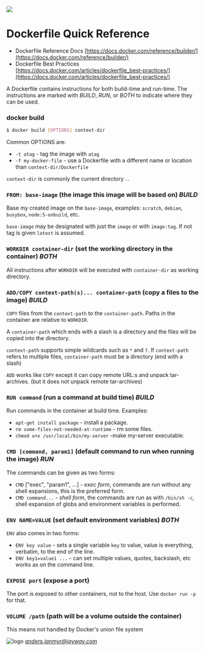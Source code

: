 ![](http://media.bestofmicro.com/I/V/468535/gallery/docker-logo_w_195.png)
# Dockerfile Quick Reference

* Dockerfile Reference Docs [https://docs.docker.com/reference/builder/](https://docs.docker.com/reference/builder/)
* Dockerfile Best Practices [https://docs.docker.com/articles/dockerfile_best-practices/](https://docs.docker.com/articles/dockerfile_best-practices/)

A Dockerfile contains instructions for both build-time and run-time. The
instructions are marked with *BUILD*, *RUN*, or *BOTH* to indicate where they
can be used.

### docker build

```sh
$ docker build [OPTIONS] context-dir
```

Common OPTIONS are:

* `-t atag` - tag the image with `atag`
* `-f my-docker-file` - use a Dockerfile with a different name or location than
  `context-dir/Dockerfile`

`context-dir` is commonly the current directory `.`.


### `FROM: base-image` (the image this image will be based on) *BUILD*

Base my created image on the `base-image`, examples: `scratch`, `debian`,
`busybox`, `node:5-onbuild`, etc.

`base-image` may be designated with just the `image` or with `image:tag`.
If not tag is given `latest` is assumed.

### `WORKDIR container-dir` (set the working directory in the container) *BOTH*

All instructions after `WORKDIR` will be executed with `container-dir` as
working directory.

### `ADD/COPY context-path(s)... container-path` (copy a files to the image) *BUILD*

`COPY` files from the `context-path` to the `container-path`. Paths in the
container are relative to `WORKDIR`.

A `container-path` which ends with a slash is a directory and the files will be
copied into the directory.

`context-path` supports simple wildcards such as `*` and `?`. If `context-path`
refers to multiple files, `container-path` must be a directory (end with a slash)

`ADD` works like `COPY` except it can copy remote URL:s and unpack
tar-archives. (but it does not unpack remote tar-archives)


### `RUN command` (run a command at build time) *BUILD*

Run commands in the container at build time. Examples:

* `apt-get install package` - install a package.
* `rm some-files-not-needed-at-runtime` - rm some files.
* `chmod u+x /usr/local/bin/my-server` -make my-server executable.


### `CMD [command, param1]` (default command to run when running the image) *RUN*

The commands can be given as two forms:

* `CMD` ["exec", "param1", ...] - *exec form*, commands are run without any
  shell expansions, this is the preferred form.
* `CMD command...` - *shell form*, the commands are run as with `/bin/sh -c`,
  shell expansion of globs and environment variables is performed.


### `ENV NAME=VALUE` (set default environment variables) *BOTH*

`ENV` also comes in two forms:

* `ENV key value` - sets a single variable `key` to value, value is everything,
  verbatim, to the end of the line.
* `ENV key1=value1 ...` - can set multiple values, quotes, backslash, etc works
  as on the command line.

### `EXPOSE port` (expose a port)

The port is exposed to other containers, not to the host. Use `docker run -p`
for that.

### `VOLUME /path` (path will be a volume outside the container)

This means not handled by Docker's union file system

![logo](https://camo.githubusercontent.com/5b45fa2bae9e221a4810bb4b3999055e3929229d/687474703a2f2f7777772e6172637469717561746f722e636f6d2f6f7070656e6b616c6c6b6f642f6173736574732f696d616765732f6a61797761795f6c6f676f2e706e67)
*anders.janmyr@jayway.com*
